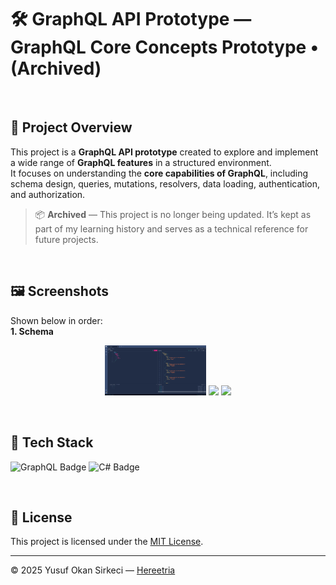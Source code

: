# 🛠️ GraphQL API Prototype — GraphQL Core Concepts Prototype • (Archived)

<br>

## 📌 Project Overview

This project is a **GraphQL API prototype** created to explore and implement a wide range of **GraphQL features** in a structured environment.  
It focuses on understanding the **core capabilities of GraphQL**, including schema design, queries, mutations, resolvers, data loading, authentication, and authorization.  
> 📦 **Archived** — This project is no longer being updated. It’s kept as part of my learning history and serves as a technical reference for future projects.

<br>

## 🖼️ Screenshots
Shown below in order:  
**1. Schema**

<p align="center">
  <img src="./docs/screenshots/schema.png" width="32%">
  <img src="https://upload.wikimedia.org/wikipedia/commons/c/ce/Transparent.gif" width="32%">
  <img src="https://upload.wikimedia.org/wikipedia/commons/c/ce/Transparent.gif" width="32%">
</p>

<br>

## 🧰 Tech Stack

<p>
  <img src="https://img.shields.io/badge/GraphQL-E10098?style=for-the-badge&logo=graphql&logoColor=white" alt="GraphQL Badge" height="32" />
  <img src="https://img.shields.io/badge/C%23-239120?style=for-the-badge&logo=c-sharp&logoColor=white" alt="C# Badge" height="32" />
</p>

<br>

## 📜 License
This project is licensed under the [MIT License](./LICENSE).

---

© 2025 Yusuf Okan Sirkeci — [Hereetria](https://github.com/Hereetria)
